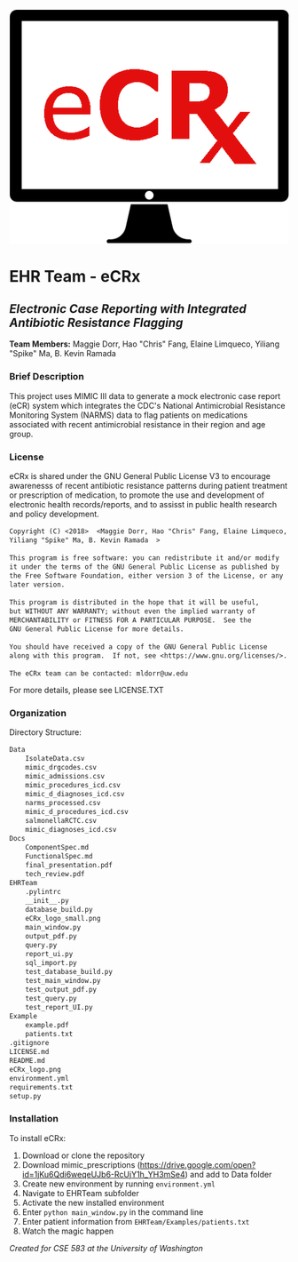 ![logo](eCRx_logo.png)  
  
# EHR Team - eCRx
## *Electronic Case Reporting with Integrated Antibiotic Resistance Flagging*  
**Team Members:** Maggie Dorr, Hao "Chris" Fang, Elaine Limqueco, Yiliang "Spike" Ma, B. Kevin Ramada  
  
### Brief Description  
This project uses MIMIC III data to generate a mock electronic case report (eCR) system which integrates the CDC's National Antimicrobial Resistance Monitoring System (NARMS) data to flag patients on medications associated with recent antimicrobial resistance in their region and age group.  
  
### License  
eCRx is shared under the GNU General Public License V3 to encourage awarenesss of recent antibiotic resistance patterns during patient treatment or prescription of medication, to promote the use and development of electronic health records/reports, and to assisst in public health research and policy development.

    Copyright (C) <2018>  <Maggie Dorr, Hao "Chris" Fang, Elaine Limqueco, Yiliang "Spike" Ma, B. Kevin Ramada  >

    This program is free software: you can redistribute it and/or modify
    it under the terms of the GNU General Public License as published by
    the Free Software Foundation, either version 3 of the License, or any
    later version.

    This program is distributed in the hope that it will be useful,
    but WITHOUT ANY WARRANTY; without even the implied warranty of
    MERCHANTABILITY or FITNESS FOR A PARTICULAR PURPOSE.  See the
    GNU General Public License for more details.

    You should have received a copy of the GNU General Public License
    along with this program.  If not, see <https://www.gnu.org/licenses/>.

    The eCRx team can be contacted: mldorr@uw.edu
 
For more details, please see LICENSE.TXT

  
### Organization  
Directory Structure:   
 
    Data  
        IsolateData.csv
        mimic_drgcodes.csv  
        mimic_admissions.csv  
        mimic_procedures_icd.csv  
        mimic_d_diagnoses_icd.csv  
        narms_processed.csv  
        mimic_d_procedures_icd.csv  
        salmonellaRCTC.csv  
        mimic_diagnoses_icd.csv  
    Docs  
        ComponentSpec.md  
        FunctionalSpec.md  
        final_presentation.pdf  
        tech_review.pdf   
    EHRTeam  
        .pylintrc  
        __init__.py  
        database_build.py  
        eCRx_logo_small.png  
        main_window.py  
        output_pdf.py  
        query.py  
        report_ui.py  
        sql_import.py  
        test_database_build.py  
        test_main_window.py  
        test_output_pdf.py  
        test_query.py  
        test_report_UI.py  
    Example  
        example.pdf
        patients.txt      
    .gitignore  
    LICENSE.md  
    README.md  
    eCRx_logo.png  
    environment.yml  
    requirements.txt  
    setup.py      

### Installation  
To install eCRx:   
1. Download or clone the repository  
2. Download mimic_prescriptions (https://drive.google.com/open?id=1jKu6Qdi6weqeUJb6-RcUjY1h_YH3mSe4) and add to Data folder  
3. Create new environment by running `environment.yml`  
4. Navigate to EHRTeam subfolder
5. Activate the new installed environment
6. Enter `python main_window.py` in the command line  
7. Enter patient information from `EHRTeam/Examples/patients.txt` 
8. Watch the magic happen    
  
*Created for CSE 583 at the University of Washington*

